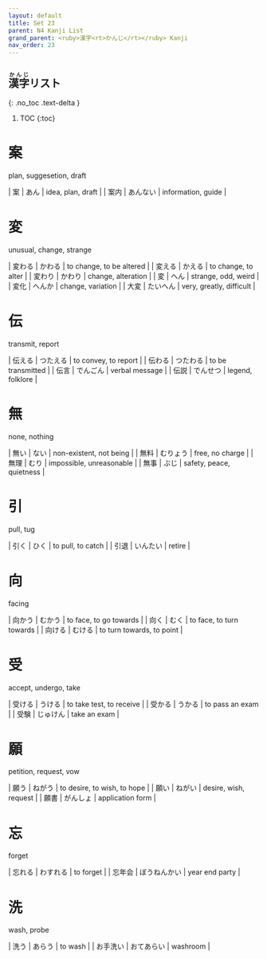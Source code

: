 ```yaml
---
layout: default
title: Set 23
parent: N4 Kanji List
grand_parent: <ruby>漢字<rt>かんじ</rt></ruby> Kanji
nav_order: 23
---
```


## <ruby>漢字<rt>かんじ</rt></ruby>リスト
{: .no_toc .text-delta }

1. TOC
{:toc}

# 案
plan, suggesetion, draft

| 案   | あん     | idea, plan, draft  |
| 案内 | あんない | information, guide |

#  変
unusual, change, strange

| 変わる | かわる   | to change, to be altered |
| 変える | かえる   | to change, to alter      |
| 変わり | かわり   | change, alteration       |
| 変     | へん     | strange, odd, weird      |
| 変化   | へんか   | change, variation        |
| 大変   | たいへん | very, greatly, difficult |

# 伝
transmit, report

| 伝える | つたえる | to convey, to report |
| 伝わる | つたわる | to be transmitted    |
| 伝言   | でんごん | verbal message       |
| 伝説   | でんせつ | legend, folklore     |

# 無
none, nothing

| 無い | ない     | non-existent, not being  |
| 無料 | むりょう | free, no charge          |
| 無理 | むり     | impossible, unreasonable |
| 無事 | ぶじ     | safety, peace, quietness |

# 引
pull, tug

| 引く | ひく     | to pull, to catch |
| 引退 | いんたい | retire            |

# 向
facing

| 向かう | むかう | to face, to go towards    |
| 向く   | むく   | to face, to turn towards  |
| 向ける | むける | to turn towards, to point |

# 受
accept, undergo, take

| 受ける | うける   | to take test, to receive |
| 受かる | うかる   | to pass an exam          |
| 受験   | じゅけん | take an exam             |

# 願
petition, request, vow

| 願う | ねがう   | to desire, to wish, to hope |
| 願い | ねがい   | desire, wish, request       |
| 願書 | がんしょ | application form            |

# 忘
forget

| 忘れる | わすれる     | to forget      |
| 忘年会 | ぼうねんかい | year end party |

# 洗
wash, probe

| 洗う     | あらう     | to wash  |
| お手洗い | おてあらい | washroom |
